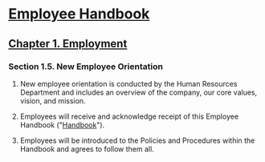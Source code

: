 # [Employee Handbook](../index.md)

## [Chapter 1. Employment](index.md)

### Section 1.5. New Employee Orientation

1. New employee orientation is conducted by the Human Resources Department and includes an overview of the company, our core values, vision, and mission.

1. Employees will receive and acknowledge receipt of this Employee Handbook ("[Handbook](../index.md)").

1. Employees will be introduced to the Policies and Procedures within the Handbook and agrees to follow them all.
